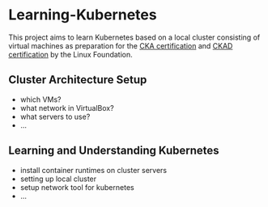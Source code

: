 # Learning-Kubernetes
This project aims to learn Kubernetes based on a local cluster consisting of virtual machines as preparation for the [CKA certification](https://www.cncf.io/certification/cka/) and [CKAD certification](https://www.cncf.io/certification/ckad/) by the Linux Foundation. 

## Cluster Architecture Setup

- which VMs?
- what network in VirtualBox?
- what servers to use?
- ...

## Learning and Understanding Kubernetes

- install container runtimes on cluster servers
- setting up local cluster
- setup network tool for kubernetes
- ...

